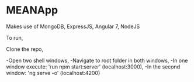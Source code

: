 # MEANApp

Makes use of MongoDB, ExpressJS, Angular 7, NodeJS

To run,

Clone the repo,

-Open two shell windows,
-Navigate to root folder in both windows,
-In one window execute: 'run npm start:server' (localhost:3000),
-In the second window: 'ng serve -o' (localhost:4200)
